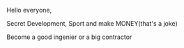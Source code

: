 Hello everyone,

<Name>Secret</Name>
<Hobby>Development, Sport and make MONEY(that's a joke)</Hobby>

<dream>Become a good ingenier or a big contractor</dream>
